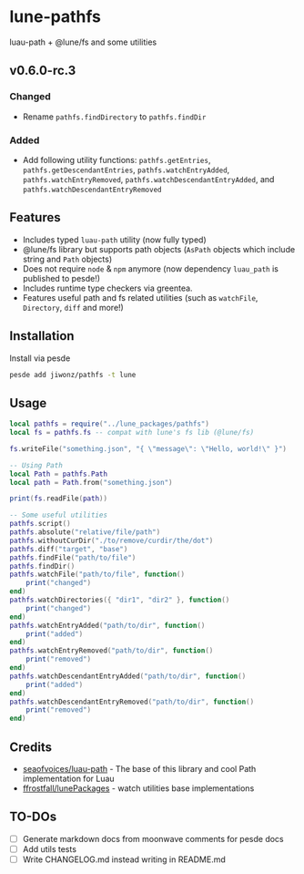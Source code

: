 # lune-pathfs
luau-path + @lune/fs and some utilities

## v0.6.0-rc.3
### Changed
- Rename `pathfs.findDirectory` to `pathfs.findDir`

### Added
- Add following utility functions: `pathfs.getEntries`, `pathfs.getDescendantEntries`, `pathfs.watchEntryAdded`, `pathfs.watchEntryRemoved`, `pathfs.watchDescendantEntryAdded`, and `pathfs.watchDescendantEntryRemoved`

## Features
- Includes typed `luau-path` utility (now fully typed)
- @lune/fs library but supports path objects (`AsPath` objects which include string and `Path` objects)
- Does not require `node` & `npm` anymore (now dependency `luau_path` is published to pesde!)
- Includes runtime type checkers via greentea.
- Features useful path and fs related utilities (such as `watchFile`, `Directory`, `diff` and more!)

## Installation
Install via pesde
```sh
pesde add jiwonz/pathfs -t lune
```

## Usage
```lua
local pathfs = require("../lune_packages/pathfs")
local fs = pathfs.fs -- compat with lune's fs lib (@lune/fs)

fs.writeFile("something.json", "{ \"message\": \"Hello, world!\" }")

-- Using Path
local Path = pathfs.Path
local path = Path.from("something.json")

print(fs.readFile(path))

-- Some useful utilities
pathfs.script()
pathfs.absolute("relative/file/path")
pathfs.withoutCurDir("./to/remove/curdir/the/dot")
pathfs.diff("target", "base")
pathfs.findFile("path/to/file")
pathfs.findDir()
pathfs.watchFile("path/to/file", function()
	print("changed")
end)
pathfs.watchDirectories({ "dir1", "dir2" }, function()
	print("changed")
end)
pathfs.watchEntryAdded("path/to/dir", function()
	print("added")
end)
pathfs.watchEntryRemoved("path/to/dir", function()
	print("removed")
end)
pathfs.watchDescendantEntryAdded("path/to/dir", function()
	print("added")
end)
pathfs.watchDescendantEntryRemoved("path/to/dir", function()
	print("removed")
end)

```

## Credits
- [seaofvoices/luau-path](https://github.com/seaofvoices/luau-path) - The base of this library and cool Path implementation for Luau
- [ffrostfall/lunePackages](https://github.com/ffrostfall/lunePackages/blob/e6335a8c44957afbf1b00e3ecca37ac6a03af14d/watch/init.luau) - watch utilities base implementations

## TO-DOs
- [ ] Generate markdown docs from moonwave comments for pesde docs
- [ ] Add utils tests
- [ ] Write CHANGELOG.md instead writing in README.md
